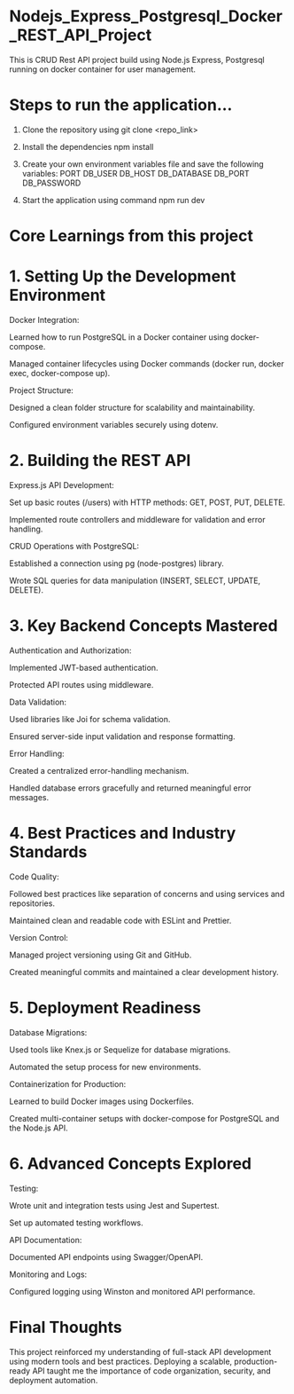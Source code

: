 # Nodejs_Express_Postgresql_Docker_REST_API_Project
This is CRUD Rest API project build using Node.js Express, Postgresql running on docker container for user management.

# Steps to run the application...
1) Clone the repository using 
        git clone <repo_link>

2) Install the dependencies 
        npm install

3) Create your own environment variables file and save the following variables: 
   PORT
   DB_USER
   DB_HOST
   DB_DATABASE
   DB_PORT
   DB_PASSWORD

4) Start the application using command 
        npm run dev

# Core Learnings from this project 

# 1. Setting Up the Development Environment

Docker Integration:

Learned how to run PostgreSQL in a Docker container using docker-compose.

Managed container lifecycles using Docker commands (docker run, docker exec, docker-compose up).

Project Structure:

Designed a clean folder structure for scalability and maintainability.

Configured environment variables securely using dotenv.

# 2. Building the REST API

Express.js API Development:

Set up basic routes (/users) with HTTP methods: GET, POST, PUT, DELETE.

Implemented route controllers and middleware for validation and error handling.

CRUD Operations with PostgreSQL:

Established a connection using pg (node-postgres) library.

Wrote SQL queries for data manipulation (INSERT, SELECT, UPDATE, DELETE).

# 3. Key Backend Concepts Mastered

Authentication and Authorization:

Implemented JWT-based authentication.

Protected API routes using middleware.

Data Validation:

Used libraries like Joi for schema validation.

Ensured server-side input validation and response formatting.

Error Handling:

Created a centralized error-handling mechanism.

Handled database errors gracefully and returned meaningful error messages.

# 4. Best Practices and Industry Standards

Code Quality:

Followed best practices like separation of concerns and using services and repositories.

Maintained clean and readable code with ESLint and Prettier.

Version Control:

Managed project versioning using Git and GitHub.

Created meaningful commits and maintained a clear development history.

# 5. Deployment Readiness

Database Migrations:

Used tools like Knex.js or Sequelize for database migrations.

Automated the setup process for new environments.

Containerization for Production:

Learned to build Docker images using Dockerfiles.

Created multi-container setups with docker-compose for PostgreSQL and the Node.js API.

# 6. Advanced Concepts Explored

Testing:

Wrote unit and integration tests using Jest and Supertest.

Set up automated testing workflows.

API Documentation:

Documented API endpoints using Swagger/OpenAPI.

Monitoring and Logs:

Configured logging using Winston and monitored API performance.

# Final Thoughts

This project reinforced my understanding of full-stack API development using modern tools and best practices. Deploying a scalable, production-ready API taught me the importance of code organization, security, and deployment automation.
